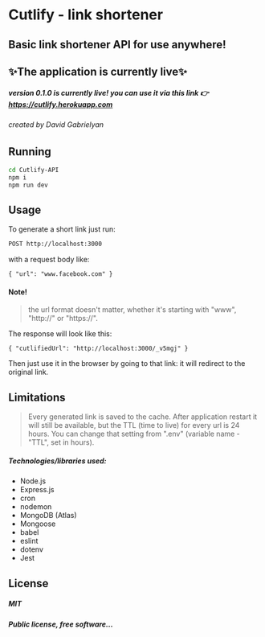 # Cutlify - link shortener
## Basic link shortener API for use anywhere!

## ✨The application is currently live✨

##### version 0.1.0 is currently live! you can use it via this link 👉 https://cutlify.herokuapp.com

###### created by David Gabrielyan

## Running
```sh
cd Cutlify-API
npm i
npm run dev
```

## Usage

To generate a short link just run:
```sh
POST http://localhost:3000
```
with a request body like:
```
{ "url": "www.facebook.com" }
```
#### Note!
> the url format doesn't matter, whether it's starting with "www", "http://" or "https://".

The response will look like this:
```
{ "cutlifiedUrl": "http://localhost:3000/_v5mgj" }
```

Then just use it in the browser by going to that link: it will redirect to the original link.
## Limitations
> Every generated link is saved to the cache. After application
> restart it will still be available, but the TTL (time to live)
> for every url is 24 hours. You can change that setting from
> ".env" (variable name - "TTL", set in hours).

##### Technologies/libraries used:
- Node.js
- Express.js
- cron
- nodemon
- MongoDB (Atlas)
- Mongoose
- babel
- eslint
- dotenv
- Jest

## License

##### MIT

***Public license, free software...***
